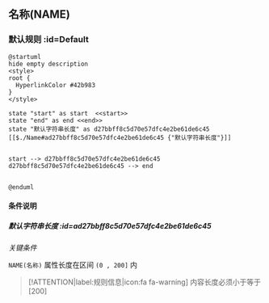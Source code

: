 ## 名称(NAME) <!-- {docsify-ignore-all} -->

   

### 默认规则 :id=Default

```plantuml
@startuml
hide empty description
<style>
root {
  HyperlinkColor #42b983
}
</style>

state "start" as start  <<start>>
state "end" as end <<end>>
state "默认字符串长度" as d27bbff8c5d70e57dfc4e2be61de6c45 [[$./Name#ad27bbff8c5d70e57dfc4e2be61de6c45 {"默认字符串长度"}]]


start --> d27bbff8c5d70e57dfc4e2be61de6c45 
d27bbff8c5d70e57dfc4e2be61de6c45 --> end 


@enduml
```

#### 条件说明

##### 默认字符串长度 :id=ad27bbff8c5d70e57dfc4e2be61de6c45


*关键条件*


`NAME(名称)` 属性长度在区间 `(0 , 200]` 内

> [!ATTENTION|label:规则信息|icon:fa fa-warning]
> 内容长度必须小于等于[200]







